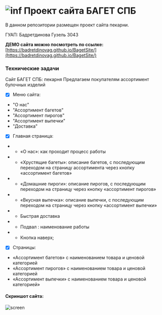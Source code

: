 ![inf](https://i.ibb.co/0KcShMb/1.png)  Проект сайта БАГЕТ СПБ 
========================================================================================

В данном репозитории размещен проект сайта пекарни.


ГУАП: Бадретдинова Гузель 3043

**ДЕМО сайта можно посмотреть по ссылке:** 
[https://badretdinovag.github.io/BagetSite/](https://badretdinovag.github.io/BagetSite/)

### Технические задачи
Сайт БАГЕТ СПБ: пекарня
Предлагаем покупателям ассортимент булочных изделий
- [x] Меню сайта:
- "О нас"
- "Ассортимент багетов"
- "Ассортимент пирогов"
- "Ассортимент выпечки"
- "Доставка"
- [x] Главная страница: 
- - «О нас»: как проходит процесс работы
- - «Хрустящие багеты»: описание багетов, с последующим переходом на страницу ассортимента через кнопку «ассортимент багетов»
- - «Домашние пироги»: описание пирогов, с последующим переходом на страницу через кнопку «ассортимент пирогов»
- - «Вкусная выпечка»: описание выпечки, с последующим переходом 
на страницу через кнопку «ассортимент выпечки» 
- - Быстрая доставка 
- - Подвал : наименование работы
- - Кнопка наверх;
- [x] Страницы:
 - «Ассортимент багетов» с наименованием товара и ценовой категорией 
 - «Ассортимент пирогов» с наименованием товара и ценовой категорией 
 - «Ассортимент выпечки» с наименованием товара и ценовой категорией»


#### Скриншот сайта:

![screen](https://i.ibb.co/NLkWR45/sitescr.jpg)
